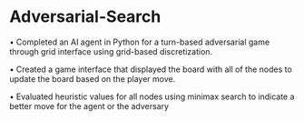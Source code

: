 # Adversarial-Search

•	Completed an AI agent in Python for a turn-based adversarial game through grid interface using grid-based discretization. 

•	Created a game interface that displayed the board with all of the nodes to update the board based on the player move.

•	Evaluated heuristic values for all nodes using minimax search to indicate a better move for the agent or the adversary 
